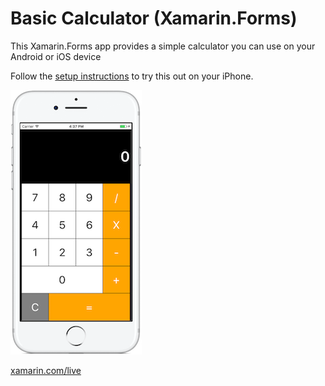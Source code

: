 Basic Calculator (Xamarin.Forms)
===========================

This Xamarin.Forms app provides a simple calculator you can use on your Android or iOS device

Follow the [setup instructions](https://developer.xamarin.com/guides/cross-platform/live/install) to try this out on your iPhone.

![](Screenshots/basic-calculator-sml.png)

[xamarin.com/live](https://xamarin.com/live)
